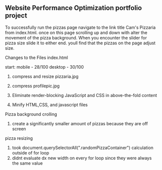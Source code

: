 ## Website Performance Optimization portfolio project






To successfully run the pizzas page navigate to the link title Cam's Pizzaria from index.html. once on this page scrolling up and down with alter the movement of the pizza background. When you encounter the slider for pizza size slide it to either end. youll find that the pizzas on the page adjust size. 






Changes to the Files
index.html

start:
mobile - 28/100 
desktop - 30/100
 
1. compress and resize pizzaria.jpg
2. compress profilepic.jpg

3. Eliminate render-blocking JavaScript and CSS in above-the-fold content
6. Minify HTML,CSS, and javascript files


Pizza background crolling 
1. create a significantly smaller amount of pizzas because they are off screen 


pizza resizing 
1. took document.querySelectorAll(".randomPizzaContainer") calculation outside of for loop 
2. didnt evaluate dx new width on every for loop since they were always the same value 

